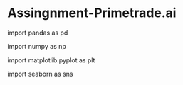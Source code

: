 # Assingnment-Primetrade.ai

import pandas as pd

import numpy as np

import matplotlib.pyplot as plt

import seaborn as sns
